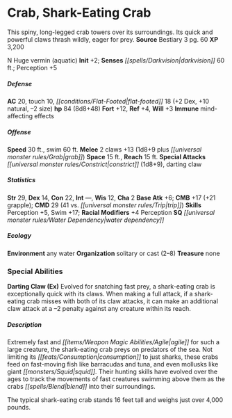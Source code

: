﻿---
cssclass: [monsters]
title1: Crab, Shark-Eating Crab
desc_short: This spiny, long-legged crab towers over its surroundings. Its quick and
  powerful claws thrash wildly, eager for prey.
title2: Shark-Eating Crab
CR: 7
sources:
- name: Bestiary 3
  page: 60
  link: http://paizo.com/products/btpy8odu?Pathfinder-Roleplaying-Game-Bestiary-3
XP: 3200
alignment: N
size: Huge
type: vermin
subtypes:
- aquatic
initiative:
  bonus: 2
senses:
  darkvision: 60
AC:
  AC: 20
  touch: 10
  flat_footed: 18
  components:
    dex: 2
    natural: 10
    size: -2
HP:
  HP: 84
  long: 8d8+48
saves:
  fort: 12
  ref: 4
  will: 3
immunities:
- mind-affecting effects
speeds:
  base: 30
  swim: 60
attacks:
  melee:
  - - text: 2 claws +13 (1d8+9 plus grab)
      entries:
      - - damage: 1d8+9
        - effect: grab
      count: 2
      attack: claws
      bonus:
      - 13
  special:
  - constrict (1d8+9)
  - darting claw
space: 15
reach: 15
ability_scores:
  STR: 29
  DEX: 14
  CON: 22
  INT:
  WIS: 12
  CHA: 2
BAB: 6
CMB: 17
CMB_other: +21 grapple
CMD: 29
CMD_other: 41 vs. trip
skills:
  Perception: 5
  Swim: 17
  _racial_mods:
    Perception:
      _: 4
special_qualities:
- water dependency
ecology:
  environment: any water
  organization: solitary or cast (2-8)
  treasure_type: none
special_abilities:
  Darting Claw (Ex): Evolved for snatching fast prey, a shark-eating crab is exceptionally
    quick with its claws. When making a full attack, if a shark-eating crab misses
    with both of its claw attacks, it can make an additional claw attack at a -2 penalty
    against any creature within its reach.
desc_long: |-
  Extremely fast and agile for such a large creature, the shark-eating crab preys on predators of the sea. Not limiting its consumption to just sharks, these crabs feed on fast-moving fish like barracudas and tuna, and even mollusks like giant squid. Their hunting skills have evolved over the ages to track the movements of fast creatures swimming above them as the crabs blend into their surroundings.

  The typical shark-eating crab stands 16 feet tall and weighs just over 4,000 pounds.

---

# Crab, Shark-Eating Crab
This spiny, long-legged crab towers over its surroundings. Its quick and powerful claws thrash wildly, eager for prey.
**Source** Bestiary 3 pg. 60
**XP** 3,200

N Huge vermin (aquatic)
**Init** +2; **Senses** _[[spells/Darkvision|darkvision]]_ 60 ft.; Perception +5

##### Defense

**AC** 20, touch 10, _[[conditions/Flat-Footed|flat-footed]]_ 18 (+2 Dex, +10 natural, –2 size)
**hp** 84 (8d8+48)
**Fort** +12, **Ref** +4, **Will** +3
**Immune** mind-affecting effects

##### Offense
**Speed** 30 ft., swim 60 ft.
**Melee** 2 claws +13 (1d8+9 plus _[[universal monster rules/Grab|grab]]_)
**Space** 15 ft., **Reach** 15 ft.
**Special Attacks** _[[universal monster rules/Constrict|constrict]]_ (1d8+9), darting claw

##### Statistics
**Str** 29, **Dex** 14, **Con** 22, **Int** —, **Wis** 12, **Cha** 2
**Base Atk** +6; **CMB** +17 (+21 grapple); **CMD** 29 (41 vs. _[[universal monster rules/Trip|trip]]_)
**Skills** Perception +5, Swim +17; **Racial Modifiers** +4 Perception
**SQ** _[[universal monster rules/Water Dependency|water dependency]]_

##### Ecology

**Environment** any water
**Organization** solitary or cast (2–8)
**Treasure** none

### Special Abilities

**Darting Claw (Ex)** Evolved for snatching fast prey, a shark-eating crab is exceptionally quick with its claws. When making a full attack, if a shark-eating crab misses with both of its claw attacks, it can make an additional claw attack at a –2 penalty against any creature within its reach.

##### Description

Extremely fast and _[[items/Weapon Magic Abilities/Agile|agile]]_ for such a large creature, the shark-eating crab preys on predators of the sea. Not limiting its _[[feats/Consumption|consumption]]_ to just sharks, these crabs feed on fast-moving fish like barracudas and tuna, and even mollusks like giant _[[monsters/Squid|squid]]_. Their hunting skills have evolved over the ages to track the movements of fast creatures swimming above them as the crabs _[[spells/Blend|blend]]_ into their surroundings.

The typical shark-eating crab stands 16 feet tall and weighs just over 4,000 pounds.